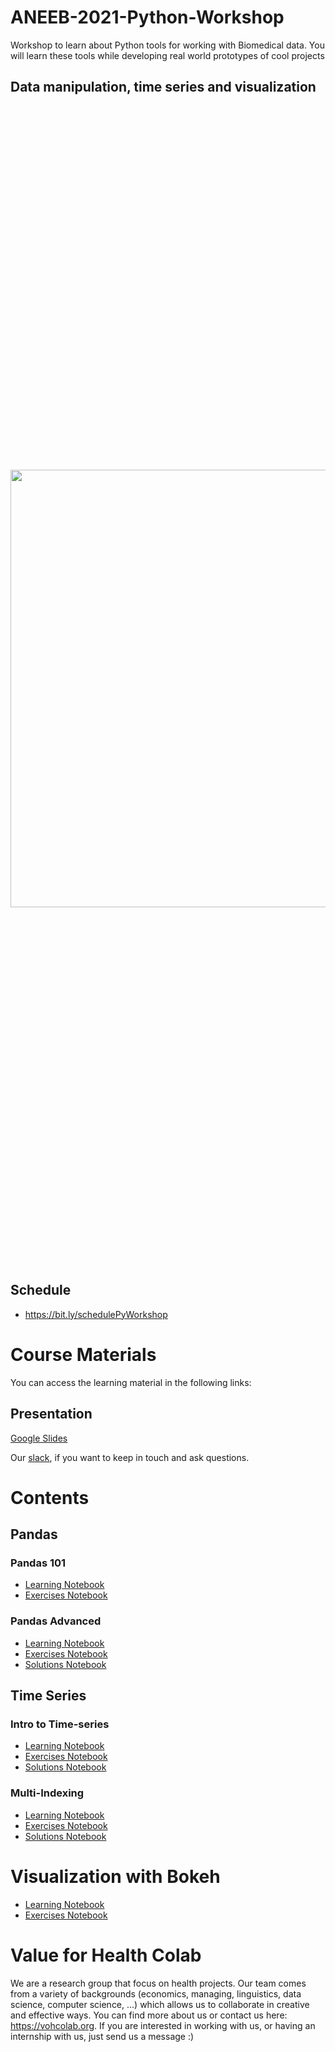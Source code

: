 # ANEEB-2021-Python-Workshop

Workshop to learn about Python tools for working with Biomedical data. You will learn these tools while developing real world prototypes of cool projects

## Data manipulation, time series and visualization

<p align="center" style="font-size:600px">
  <img src="https://encrypted-tbn0.gstatic.com/images?q=tbn:ANd9GcRN1rxd35SeJgIFZAi2_paXgKSkDIBLtPrQgg&usqp=CAU" width="700px" >
</p>

## Schedule

- https://bit.ly/schedulePyWorkshop

# Course Materials

You can access the learning material in the following links:

## Presentation
[Google Slides](https://docs.google.com/presentation/d/1d9OgbcXJDxMr98hQcF1b8Orst0H3lAQcO3RQDGJSgH4/edit?usp=sharing)

Our [slack](https://join.slack.com/t/voh-communitylab/shared_invite/zt-jpm17vgi-jexFJvJVnKS6Cp671qA84A), if you want to keep in touch and ask questions.


# Contents

## Pandas
### Pandas 101

- [Learning Notebook](https://colab.research.google.com/github/vohcolab/PandaViz-Workshop/blob/main/Pandas/Pandas%20101/Learning%20notebook%20(Pandas%20101).ipynb)
- [Exercises Notebook](https://colab.research.google.com/github/vohcolab/PandaViz-Workshop/blob/main/Pandas/Pandas%20101/Exercise%20notebook%20(Pandas%20101).ipynb)


### Pandas Advanced

- [Learning Notebook](https://colab.research.google.com/github/vohcolab/PandaViz-Workshop/blob/main/Pandas/Pandas%20Advanced/Learning%20notebook%20-%20(Subsetting%20data).ipynb)
- [Exercises Notebook](https://colab.research.google.com/github/vohcolab/PandaViz-Workshop/blob/main/Pandas/Pandas%20Advanced/Exercise%20notebook.ipynb)
- [Solutions Notebook](https://github.com/vohcolab/PandaViz-Workshop/blob/main/Pandas/Pandas%20Advanced/Solutions%20notebook.ipynb)

## Time Series

### Intro to Time-series
- [Learning Notebook](https://colab.research.google.com/github/vohcolab/PandaViz-Workshop/blob/main/Pandas/Time%20Series/Intro%20to%20Time%20series/Learning%20Notebook%20-%20Intro%20to%20Time%20Series.ipynb)
- [Exercises Notebook](https://colab.research.google.com/github/vohcolab/PandaViz-Workshop/blob/main/Pandas/Time%20Series/Intro%20to%20Time%20series/Exercise%20Notebook%20-%20Intro%20to%20Time%20Series.ipynb)
- [Solutions Notebook](https://colab.research.google.com/github/vohcolab/PandaViz-Workshop/blob/main/Pandas/Time%20Series/Intro%20to%20Time%20series/Solutions%20Notebook%20-%20Intro%20to%20Time%20Series.ipynb)

### Multi-Indexing
- [Learning Notebook](https://colab.research.google.com/github/vohcolab/PandaViz-Workshop/blob/main/Pandas/Time%20Series/Multi-Indexing/Learning%20Notebook%20-%20Multi-Indexing.ipynb)
- [Exercises Notebook](https://colab.research.google.com/github/vohcolab/PandaViz-Workshop/blob/main/Pandas/Time%20Series/Multi-Indexing/Exercise%20Notebook%20-%20Multi%20Indexing.ipynb)
- [Solutions Notebook](https://colab.research.google.com/github/vohcolab/PandaViz-Workshop/blob/main/Pandas/Time%20Series/Multi-Indexing/Solutions%20Notebook%20-%20Multi%20Indexing.ipynb)

# Visualization with Bokeh
- [Learning Notebook](https://colab.research.google.com/github/vohcolab/PandaViz-Workshop/blob/main/Beatnik%20Use%20case/Learning%20Bo(o)keh.ipynb)
- [Exercises Notebook](https://colab.research.google.com/github/vohcolab/PandaViz-Workshop/blob/main/Beatnik%20Use%20case/Exercise%20Bo(o)keh.ipynb)

# Value for Health Colab

We are a research group that focus on health projects. Our team comes from a variety of backgrounds (economics, managing, linguistics, data science, computer science, ...) which allows us to collaborate in creative and effective ways. You can find more about us or contact us here: https://vohcolab.org. If you are interested in working with us, or having an internship with us, just send us a message :) 
